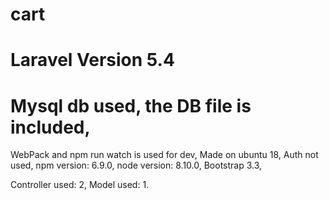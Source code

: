 # cart
# Laravel Version 5.4
# Mysql db used, the DB file is included,
WebPack and npm run watch is used for dev,
Made on ubuntu 18,
Auth not used,
npm version: 6.9.0,
node version: 8.10.0,
Bootstrap 3.3,

Controller used: 2,
Model used: 1.
